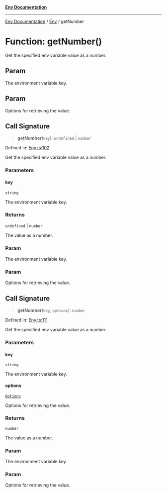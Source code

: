 [**Env Documentation**](../../README.md)

***

[Env Documentation](../../README.md) / [Env](../README.md) / getNumber

# Function: getNumber()

Get the specified env variable value as a number.

## Param

The environment variable key.

## Param

Options for retrieving the value.

## Call Signature

> **getNumber**(`key`): `undefined` \| `number`

Defined in: [Env.ts:102](https://github.com/stonemjs/env/blob/23fb7680a09f87fe5357fe99ea6eb16187d6b1f8/src/Env.ts#L102)

Get the specified env variable value as a number.

### Parameters

#### key

`string`

The environment variable key.

### Returns

`undefined` \| `number`

The value as a number.

### Param

The environment variable key.

### Param

Options for retrieving the value.

## Call Signature

> **getNumber**(`key`, `options`): `number`

Defined in: [Env.ts:111](https://github.com/stonemjs/env/blob/23fb7680a09f87fe5357fe99ea6eb16187d6b1f8/src/Env.ts#L111)

Get the specified env variable value as a number.

### Parameters

#### key

`string`

The environment variable key.

#### options

[`Options`](../../declarations/interfaces/Options.md)

Options for retrieving the value.

### Returns

`number`

The value as a number.

### Param

The environment variable key.

### Param

Options for retrieving the value.
